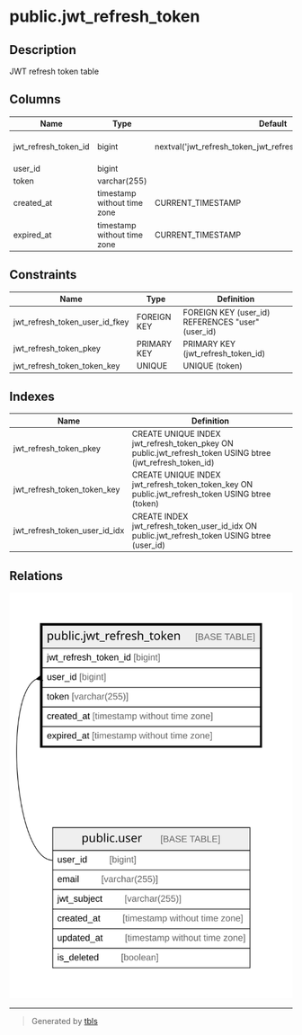 # public.jwt_refresh_token

## Description

JWT refresh token table

## Columns

| Name                 | Type                        | Default                                                         | Nullable | Children | Parents                       | Comment              |
| -------------------- | --------------------------- | --------------------------------------------------------------- | -------- | -------- | ----------------------------- | -------------------- |
| jwt_refresh_token_id | bigint                      | nextval('jwt_refresh_token_jwt_refresh_token_id_seq'::regclass) | false    |          |                               | JWT refresh token ID |
| user_id              | bigint                      |                                                                 | false    |          | [public.user](public.user.md) | User ID              |
| token                | varchar(255)                |                                                                 | false    |          |                               | Token                |
| created_at           | timestamp without time zone | CURRENT_TIMESTAMP                                               | false    |          |                               | Create date          |
| expired_at           | timestamp without time zone | CURRENT_TIMESTAMP                                               | false    |          |                               | Expire date          |

## Constraints

| Name                           | Type        | Definition                                       |
| ------------------------------ | ----------- | ------------------------------------------------ |
| jwt_refresh_token_user_id_fkey | FOREIGN KEY | FOREIGN KEY (user_id) REFERENCES "user"(user_id) |
| jwt_refresh_token_pkey         | PRIMARY KEY | PRIMARY KEY (jwt_refresh_token_id)               |
| jwt_refresh_token_token_key    | UNIQUE      | UNIQUE (token)                                   |

## Indexes

| Name                          | Definition                                                                                                |
| ----------------------------- | --------------------------------------------------------------------------------------------------------- |
| jwt_refresh_token_pkey        | CREATE UNIQUE INDEX jwt_refresh_token_pkey ON public.jwt_refresh_token USING btree (jwt_refresh_token_id) |
| jwt_refresh_token_token_key   | CREATE UNIQUE INDEX jwt_refresh_token_token_key ON public.jwt_refresh_token USING btree (token)           |
| jwt_refresh_token_user_id_idx | CREATE INDEX jwt_refresh_token_user_id_idx ON public.jwt_refresh_token USING btree (user_id)              |

## Relations

![er](public.jwt_refresh_token.svg)

---

> Generated by [tbls](https://github.com/k1LoW/tbls)
